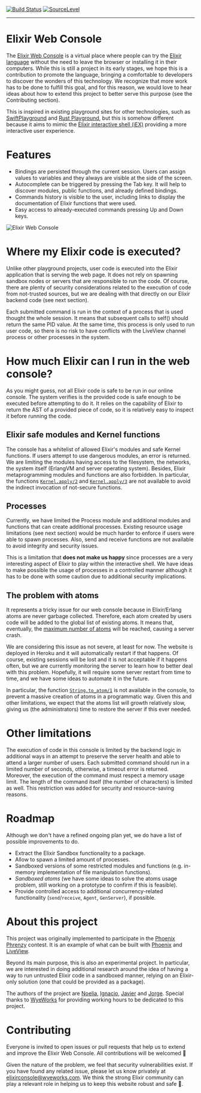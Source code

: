 [![Build Status](https://travis-ci.org/wyeworks/elixir_console.svg?branch=master)](https://travis-ci.org/wyeworks/elixir_console)
[![SourceLevel](https://app.sourcelevel.io/github/wyeworks/elixir_console.svg)](https://app.sourcelevel.io/github/wyeworks/elixir_console)

---

# Elixir Web Console

The [Elixir Web Console](https://elixirconsole.wyeworks.com/) is a virtual place where people can try the [Elixir language](https://elixir-lang.org/) without the need to leave the browser or installing it in their computers. While this is still a project in its early stages, we hope this is a contribution to promote the language, bringing a comfortable to developers to discover the wonders of this technology. We recognize that more work has to be done to fulfill this goal, and for this reason, we would love to hear ideas about how to extend this project to better serve this purpose (see the Contributing section).

This is inspired in existing playground sites for other technologies, such as [SwiftPlayground](http://online.swiftplayground.run/) and [Rust Playground](https://play.rust-lang.org/), but this is somehow different because it aims to mimic the [Elixir interactive shell (iEX)](https://hexdocs.pm/iex/IEx.html) providing a more interactive user experience.

# Features

  * Bindings are persisted through the current session. Users can assign values to variables and they always are visible at the side of the screen.
  * Autocomplete can be triggered by pressing the Tab key. It will help to discover modules, public functions, and already defined bindings.
  * Commands history is visible to the user, including links to display the documentation of Elixir functions that were used. 
  * Easy access to already-executed commands pressing Up and Down keys.

![Elixir Web Console](https://media.giphy.com/media/JUM6QQWQWjDpA03MBv/giphy.gif "Elixir Web Console")

# Where my Elixir code is executed?

Unlike other playground projects, user code is executed into the Elixir application that is serving the web page. It does not rely on spawning sandbox nodes or servers that are responsible to run the code. Of course, there are plenty of security considerations related to the execution of code from not-trusted sources, but we are dealing with that directly on our Elixir backend code (see next section).

Each submitted command is run in the context of a process that is used thought the whole session. It means that subsequent calls to self() should return the same PID value. At the same time, this process is only used to run user code, so there is no risk to have conflicts with the LiveView channel process or other processes in the system.

# How much Elixir can I run in the web console?

As you might guess, not all Elixir code is safe to be run in our online console. The system verifies is the provided code is safe enough to be executed before attempting to do it. It relies on the capability of Elixir to return the AST of a provided piece of code, so it is relatively easy to inspect it before running the code.

## Elixir safe modules and Kernel functions

The console has a whitelist of allowed Elixir's modules and safe Kernel functions. If users attempt to use dangerous modules, an error is returned. We are limiting the modules having access to the filesystem, the networks, the system itself (ErlangVM and server operating system). Besides, Elixir metaprogramming modules and functions are also forbidden. In particular, the functions [`Kernel.apply/2`](https://hexdocs.pm/elixir/Kernel.html#apply/2) and [`Kernel.apply/3`](https://hexdocs.pm/elixir/Kernel.html#apply/3) are not available to avoid the indirect invocation of not-secure functions.

## Processes

Currently, we have limited the Process module and additional modules and functions that can create additional processes. Existing resource usage limitations (see next section) would be much harder to enforce if users were able to spawn processes. Also, send and receive functions are not available to avoid integrity and security issues.

This is a limitation that **does not make us happy** since processes are a very interesting aspect of Elixir to play within the interactive shell. We have ideas to make possible the usage of processes in a controlled manner although it has to be done with some caution due to additional security implications.

## The problem with atoms

It represents a tricky issue for our web console because in Elixir/Erlang atoms are never garbage collected. Therefore, each atom created by users code will be added to the global list of existing atoms. It means that, eventually, the [maximum number of atoms](http://erlang.org/doc/efficiency_guide/advanced.html#atoms) will be reached, causing a server crash.

We are considering this issue as not severe, at least for now. The website is deployed in Heroku and it will automatically restart if that happens. Of course, existing sessions will be lost and it is not acceptable if it happens often, but we are currently monitoring the server to learn how to better deal with this problem. Hopefully, it will require some server restart from time to time, and we have some ideas to automate it in the future.

In particular, the function [`String.to_atom/1`](https://hexdocs.pm/elixir/String.html#to_atom/1) is not available in the console, to prevent a massive creation of atoms in a programmatic way. Given this and other limitations, we expect that the atoms list will growth relatively slow, giving us (the administrators) time to restore the server if this ever needed.

# Other limitations

The execution of code in this console is limited by the backend logic in additional ways in an attempt to preserve the server health and able to attend a larger number of users.
Each submitted command should run in a limited number of seconds, otherwise, a timeout error is returned. Moreover, the execution of the command must respect a memory usage limit.
The length of the command itself (the number of characters) is limited as well. This restriction was added for security and resource-saving reasons.

# Roadmap

Although we don't have a refined ongoing plan yet, we do have a list of possible improvements to do.

  * Extract the Elixir Sandbox functionality to a package.
  * Allow to spawn a limited amount of processes.
  * Sandboxed versions of some restricted modules and functions (e.g. in-memory implementation of file manipulation functions).
  * _Sandboxed atoms_ (we have some ideas to solve the atoms usage problem, still working on a prototype to confirm if this is feasible).
  * Provide controlled access to additional concurrency-related functionality (`send`/`receive`, `Agent`, `GenServer`), if possible.

# About this project

This project was originally implemented to participate in the [Phoenix Phrenzy](https://phoenixphrenzy.com) contest. It is an example of what can be built with [Phoenix](https://phoenixframework.org/) and [LiveView](https://github.com/phoenixframework/phoenix_live_view).

Beyond its main purpose, this is also an experimental project. In particular, we are interested in doing additional research around the idea of having a way to run untrusted Elixir code in a sandboxed manner, relying on an Elixir-only solution (one that could be provided as a package).

The authors of the project are [Noelia](https://github.com/noelia-lencina), [Ignacio](https://github.com/iaguirre88), [Javier](https://github.com/JavierM42) and [Jorge](https://github.com/jmbejar). Special thanks to [WyeWorks](https://www.wyeworks.com) for providing working hours to be dedicated to this project.

# Contributing

Everyone is invited to open issues or pull requests that help us to extend and improve the Elixir Web Console. All contributions will be welcomed :tada:

Given the nature of the problem, we feel that security vulnerabilities exist. If you have found any related issue, please let us know privately at [elixirconsole@wyeworks.com](mailto:elixirconsole@wyeworks.com). We think the strong Elixir community can play a relevant role in helping us to keep this website robust and safe :muscle:.
